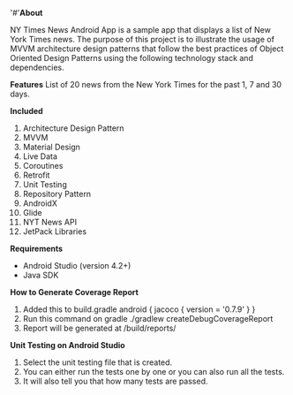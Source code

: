 '#'**About**

NY Times News Android App is a sample app that displays a list of New York Times news. The purpose of this project is to illustrate the usage of MVVM architecture design patterns that follow the best practices of Object Oriented Design Patterns using the following technology stack and dependencies.

**Features**
List of 20 news from the New York Times for the past 1, 7 and 30 days.

**Included**
1. Architecture Design Pattern
2. MVVM
2. Material Design
3. Live Data
4. Coroutines
5. Retrofit
6. Unit Testing
7. Repository Pattern
8. AndroidX
9. Glide
11. NYT News API
12. JetPack Libraries

**Requirements**
- Android Studio (version 4.2+)
- Java SDK

**How to Generate Coverage Report**
1. Added this to build.gradle
android {
    jacoco {
        version = '0.7.9'
    }
}
2. Run this command on gradle
 ./gradlew createDebugCoverageReport
3. Report will be generated at 
/build/reports/
 

**Unit Testing on Android Studio**
1.	Select the unit testing file that is created.
2.	You can either run the tests one by one or you can also run all the tests. 
3.	It will also tell you that how many tests are passed.
 
